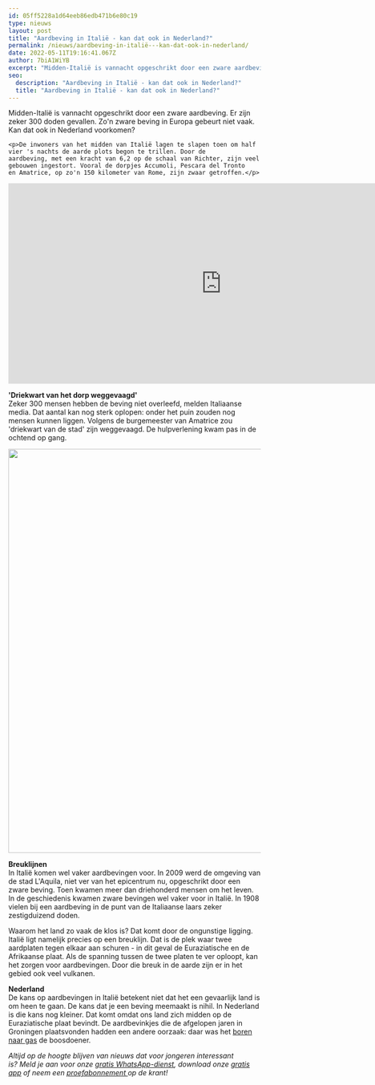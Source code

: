 ```yaml
---
id: 05ff5228a1d64eeb86edb471b6e80c19
type: nieuws
layout: post
title: "Aardbeving in Italië - kan dat ook in Nederland?"
permalink: /nieuws/aardbeving-in-italië---kan-dat-ook-in-nederland/
date: 2022-05-11T19:16:41.067Z
author: 7biA1WiYB
excerpt: "Midden-Italië is vannacht opgeschrikt door een zware aardbeving. Er zijn zeker 300 doden gevallen. Zo'n zware beving in Europa gebeurt niet vaak. Kan dat ook in Nederland voorkomen?  "
seo:
  description: "Aardbeving in Italië - kan dat ook in Nederland?"
  title: "Aardbeving in Italië - kan dat ook in Nederland?"
---
```

Midden-Italië is vannacht opgeschrikt door een zware aardbeving. Er zijn zeker 300 doden gevallen. Zo'n zware beving in Europa gebeurt niet vaak. Kan dat ook in Nederland voorkomen?  

    <p>De inwoners van het midden van Italië lagen te slapen toen om half vier 's nachts de aarde plots begon te trillen. Door de aardbeving, met een kracht van 6,2 op de schaal van Richter, zijn veel gebouwen ingestort. Vooral de dorpjes Accumoli, Pescara del Tronto en Amatrice, op zo'n 150 kilometer van Rome, zijn zwaar getroffen.</p>
<p><iframe allowfullscreen="" frameborder="0" height="400" src="https://www.google.com/maps/embed?pb=!1m18!1m12!1m3!1d2005894.3372602712!2d12.596032171336272!3d42.6400406307359!2m3!1f0!2f0!3f0!3m2!1i1024!2i768!4f13.1!3m3!1m2!1s0x132e3b8be7904741%3A0x643d22a9734ca1a5!2s02012+Amatrice+Rieti%2C+Itali%C3%AB!5e0!3m2!1snl!2snl!4v1472024239212" width="850"></iframe></p>
<p><strong>'Driekwart van het dorp weggevaagd'</strong><br>Zeker 300 mensen hebben de beving niet overleefd, melden Italiaanse media. Dat aantal kan nog sterk oplopen: onder het puin zouden nog mensen kunnen liggen. Volgens de burgemeester van Amatrice zou 'driekwart van de stad' zijn weggevaagd. De hulpverlening kwam pas in de ochtend op gang.</p>
<p><div class="media media-element-container media-default"><div id="file-21357" class="file file-image file-image-jpeg">

        
  
  <div class="content">
    <img title="Beeld: AFP" height="806" width="1362" style="font-size: 13.008px; line-height: 20.0063px;" class="media-element file-default" src="https://7dagen.netlify.app/sites/default/files/ANP-47190626_0.jpg" alt="">  </div>

  
</div>
</div>
<p><strong>Breuklijnen</strong><br>In Italië komen wel vaker aardbevingen voor. In 2009 werd de omgeving van de stad L'Aquila, niet ver van het epicentrum nu, opgeschrikt door een zware beving. Toen kwamen meer dan driehonderd mensen om het leven. In de geschiedenis kwamen zware bevingen wel vaker voor in Italië. In 1908 vielen bij een aardbeving in de punt van de Italiaanse laars zeker zestigduizend doden.</p>
<p>Waarom het land zo vaak de klos is? Dat komt door de ongunstige ligging. Italië ligt namelijk precies op een breuklijn. Dat is de plek waar twee aardplaten tegen elkaar aan schuren - in dit geval de Euraziatische en de Afrikaanse plaat. Als de spanning tussen de twee platen te ver oploopt, kan het zorgen voor aardbevingen. Door die breuk in de aarde zijn er in het gebied ook veel vulkanen. </p>
<p><strong>Nederland</strong><br>De kans op aardbevingen in Italië betekent niet dat het een gevaarlijk land is om heen te gaan. De kans dat je een beving meemaakt is nihil. In Nederland is die kans nog kleiner. Dat komt omdat ons land zich midden op de Euraziatische plaat bevindt. De aardbevinkjes die de afgelopen jaren in Groningen plaatsvonden hadden een andere oorzaak: daar was het <a href="https://7dagen.netlify.app/archief/waarom-beeft-middelstum">boren naar gas</a> de boosdoener.</p>
<p><em>Altijd op de hoogte blijven van nieuws dat voor jongeren interessant is? Meld je aan voor onze <a href="https://7dagen.netlify.app/whatsapp">gratis WhatsApp-dienst</a>, download onze <a href="https://7dagen.netlify.app/app">gratis app</a> of neem een <a href="https://abonneren.sevendays.nl/abonneren/abonnementen/ae/artikel">proefabonnement </a>op de krant!</em></p>  
